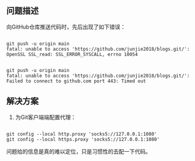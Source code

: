 ## 问题描述

向GitHub仓库推送代码时，先后出现了如下错误：

~~~ shell

git push -u origin main
fatal: unable to access 'https://github.com/junjie2018/blogs.git/': OpenSSL SSL_read: SSL_ERROR_SYSCALL, errno 10054

~~~

~~~ shell

git push -u origin main
fatal: unable to access 'https://github.com/junjie2018/blogs.git/': Failed to connect to github.com port 443: Timed out

~~~


## 解决方案

1. 为Git客户端端配置代理：

~~~ shell

git config --local http.proxy 'socks5://127.0.0.1:1080'
git config --local https.proxy 'socks5://127.0.0.1:1080'

~~~

问题给的信息是真的难以定位，只是习惯性的去配一下代码。